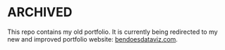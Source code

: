 # ARCHIVED
This repo contains my old portfolio. It is currently being redirected to my new and improved portfolio website: [bendoesdataviz.com](https://bendoesdataviz.com/).
